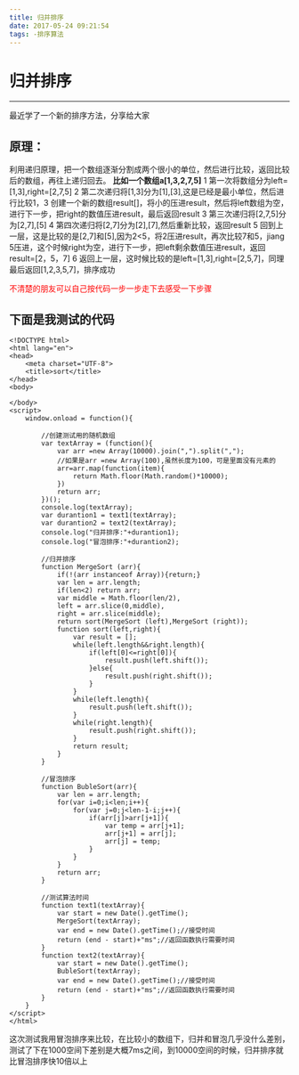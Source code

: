 ```yaml
---
title: 归并排序
date: 2017-05-24 09:21:54
tags: -排序算法
---
```

# 归并排序

------

最近学了一个新的排序方法，分享给大家

## 原理：
利用递归原理，把一个数组逐渐分割成两个很小的单位，然后进行比较，返回比较后的数组，再往上递归回去。
**比如一个数组a[1,3,2,7,5]** 
1 第一次将数组分为left=[1,3],right=[2,7,5]
2 第二次递归将[1,3]分为[1],[3],这是已经是最小单位，然后进行比较1，3
创建一个新的数组result[]，将小的压进result，然后将left数组为空，进行下一步，把right的数值压进result，最后返回result
3 第三次递归将[2,7,5]分为[2,7],[5]
4 第四次递归将[2,7]分为[2],[7],然后重新比较，返回result
5 回到上一层，这是比较的是[2,7]和[5],因为2<5，将2压进result，再次比较7和5，jiang 5压进，这个时候right为空，进行下一步，把left剩余数值压进result，返回result=[2，5，7]
6 返回上一层，这时候比较的是left=[1,3],right=[2,5,7]，同理最后返回[1,2,3,5,7]，排序成功

<font color="red">不清楚的朋友可以自己按代码一步一步走下去感受一下步骤</font>

## 下面是我测试的代码

    <!DOCTYPE html>
    <html lang="en">
    <head>
    	<meta charset="UTF-8">
    	<title>sort</title>
    </head>
    <body>
    	
    </body>
    <script>
    	window.onload = function(){
    
    		//创建测试用的随机数组
    		var textArray = (function(){
    			var arr =new Array(10000).join(",").split(",");
    			//如果是arr =new Array(100),虽然长度为100，可是里面没有元素的
    			arr=arr.map(function(item){
    				return Math.floor(Math.random()*10000);
    			})
    			return arr;
    		})();
    		console.log(textArray);
    		var durantion1 = text1(textArray);
    		var durantion2 = text2(textArray);
    		console.log("归并排序:"+durantion1);
    		console.log("冒泡排序:"+durantion2);
    
    		//归并排序
    		function MergeSort (arr){
    			if(!(arr instanceof Array)){return;}
    			var len = arr.length;
    			if(len<2) return arr;
    			var middle = Math.floor(len/2),
    			left = arr.slice(0,middle),
    			right = arr.slice(middle);
    			return sort(MergeSort (left),MergeSort (right));
    			function sort(left,right){
    				var result = [];
    				while(left.length&&right.length){
    					if(left[0]<=right[0]){
    						result.push(left.shift());
    					}else{
    						result.push(right.shift());
    					}
    				}
    				while(left.length){
    					result.push(left.shift());
    				}
    				while(right.length){
    					result.push(right.shift());
    				}
    				return result;
    			}
    		}
    
    		//冒泡排序
    		function BubleSort(arr){
    			var len = arr.length;
    			for(var i=0;i<len;i++){
    				for(var j=0;j<len-1-i;j++){
    					if(arr[j]>arr[j+1]){
    						var temp = arr[j+1];
    						arr[j+1] = arr[j];
    						arr[j] = temp;
    					}
    				}
    			}
    			return arr;
    		}
    		
    		//测试算法时间
    		function text1(textArray){
    			var start = new Date().getTime();
    			MergeSort(textArray);
    			var end = new Date().getTime();//接受时间
    			return (end - start)+"ms";//返回函数执行需要时间
    		}
    		function text2(textArray){
    			var start = new Date().getTime();
    			BubleSort(textArray);
    			var end = new Date().getTime();//接受时间
    			return (end - start)+"ms";//返回函数执行需要时间
    		}
    	}
    </script>
    </html>



  这次测试我用冒泡排序来比较，在比较小的数组下，归并和冒泡几乎没什么差别，测试了下在1000空间下差别是大概7ms之间，到10000空间的时候，归并排序就比冒泡排序快10倍以上